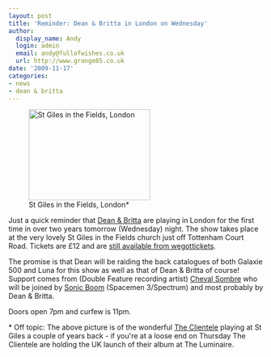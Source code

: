 ```yaml
---
layout: post
title: 'Reminder: Dean & Britta in London on Wednesday'
author:
  display_name: Andy
  login: admin
  email: andy@fullofwishes.co.uk
  url: http://www.grange85.co.uk
date: '2009-11-17'
categories:
- news
- dean & britta
---
```

<p><figure class="caption alignright"><a href="http://www.flickr.com/photos/grange85/348320701/"><img alt="St Giles in the Fields, London" src="https://farm1.static.flickr.com/158/348320701_22eeceda81_m.jpg" title="St Giles in the Fields, London" width="240" height="180" /></a><figcaption class="caption-text">St Giles in the Fields, London*</figcaption></figure>
<p>Just a quick reminder that <a href="http://www.deanandbritta.com">Dean & Britta</a> are playing in London for the first time in over two years tomorrow (Wednesday) night. The show takes place at the very lovely St Giles in the Fields church just off Tottenham Court Road. Tickets are £12 and are <a href="http://www.wegottickets.com/event/61068">still available from wegottickets</a>.</p>
<p>The promise is that Dean will be raiding the back catalogues of both Galaxie 500 and Luna for this show as well as that of Dean & Britta of course! Support comes from (Double Feature recording artist) <a href="http://www.myspace.com/chevalsombre">Cheval Sombre</a> who will be joined by <a href="http://sonic-boom.info/">Sonic Boom</a> (Spacemen 3/Spectrum) and most probably by Dean & Britta.</p>
<p>Doors open 7pm and curfew is 11pm.</p>
<p>* Off topic: The above picture is of the wonderful <a href="http://theclientele.co.uk/">The Clientele</a> playing at St Giles a couple of years back - if you're at a loose end on Thursday The Clientele are holding the UK launch of their album at The Luminaire.</p>
